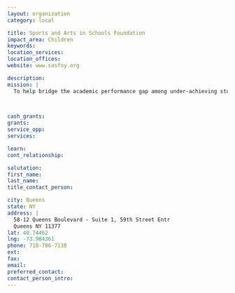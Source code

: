 ```yaml
---
layout: organization
category: local

title: Sports and Arts in Schools Foundation
impact_area: Children
keywords: 
location_services: 
location_offices: 
website: www.sasfny.org

description: 
mission: |
  To help bridge the academic performance gap among under-achieving students by extending the school day and year with wholesome, skill-building activities designed to improve New York City children’s academic performance, health and wellness, attitude towards school, self-confidence, character and values, and opportunity for lifelong employment. 

  

cash_grants: 
grants: 
service_opp: 
services: 

learn: 
cont_relationship: 

salutation: 
first_name: 
last_name: 
title_contact_person: 

city: Queens
state: NY
address: |
  58-12 Queens Boulevard - Suite 1, 59th Street Entr     
  Queens NY 11377
lat: 40.74462
lng: -73.904361
phone: 718-786-7110
ext: 
fax: 
email: 
preferred_contact: 
contact_person_intro: 
---
```

